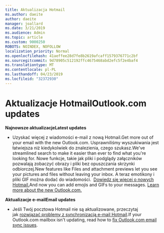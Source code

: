 ```yaml
---
title: Aktualizacja Hotmail
ms.author: daeite
author: daeite
manager: joallard
ms.date: 3/21/2019
ms.audience: Admin
ms.topic: article
ms.custom: 9000250
ROBOTS: NOINDEX, NOFOLLOW
localization_priority: Normal
ms.openlocfilehash: 41aeffee28d7fe8b2619afcaff1579376771c2bf
ms.sourcegitcommit: 9d78905c512192ffc4675468abd2efc5f2e4baf4
ms.translationtype: MT
ms.contentlocale: pl-PL
ms.lasthandoff: 04/23/2019
ms.locfileid: "32372930"
---
```

# <a name="outlookcom-updates"></a><span data-ttu-id="58caa-102">Aktualizacje Hotmail</span><span class="sxs-lookup"><span data-stu-id="58caa-102">Outlook.com updates</span></span>

<span data-ttu-id="58caa-103">**Najnowsze aktualizacje**</span><span class="sxs-lookup"><span data-stu-id="58caa-103">**Latest updates**</span></span>

- <span data-ttu-id="58caa-104">Uzyskać więcej z wiadomości e-mail z nową Hotmail.</span><span class="sxs-lookup"><span data-stu-id="58caa-104">Get more out of your email with the new Outlook.com.</span></span> <span data-ttu-id="58caa-105">Usprawniliśmy wyszukiwania jest łatwiejsza niż kiedykolwiek do znalezienia, czego szukasz.</span><span class="sxs-lookup"><span data-stu-id="58caa-105">We've streamlined search to make it easier than ever to find what you're looking for.</span></span> <span data-ttu-id="58caa-106">Nowe funkcje, takie jak pliki i podglądy załączników pozwalają zobaczyć obrazy i pliki bez opuszczania skrzynki odbiorczej.</span><span class="sxs-lookup"><span data-stu-id="58caa-106">New features like Files and attachment previews let you see your pictures and files without leaving your inbox.</span></span> <span data-ttu-id="58caa-107">A teraz emotikony i pliki GIF można dodać do wiadomości.  [Dowiedz się więcej o nowych Hotmail.](https://support.office.com/article/40676ad0-c831-45ac-a023-5be633be798d)</span><span class="sxs-lookup"><span data-stu-id="58caa-107">And now you can add emojis and GIFs to your messages. [Learn more about the new Outlook.com.](https://support.office.com/article/40676ad0-c831-45ac-a023-5be633be798d)</span></span>

<span data-ttu-id="58caa-108">**Aktualizacje e-mail**</span><span class="sxs-lookup"><span data-stu-id="58caa-108">**Email updates**</span></span>

- <span data-ttu-id="58caa-109">Jeśli Twój pocztowa Hotmail nie są aktualizowane, przeczytaj jak [rozwiązać problemy z synchronizacją e-mail Hotmail](https://support.office.com/article/d39e3341-8d79-4bf1-b3c7-ded602233642).</span><span class="sxs-lookup"><span data-stu-id="58caa-109">If your Outlook.com mailbox isn't updating, read how to [fix Outlook.com email sync issues](https://support.office.com/article/d39e3341-8d79-4bf1-b3c7-ded602233642).</span></span>